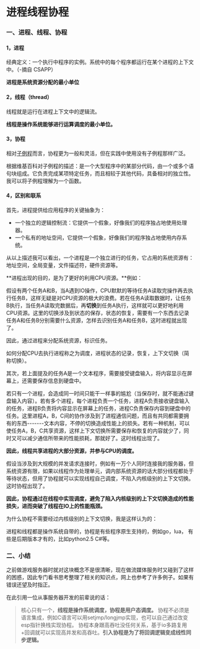 # 进程线程协程

### 一、进程、线程、协程

#### 1，进程

经典定义：一个执行中程序的实例。系统中的每个程序都运行在某个进程的上下文中。（-摘自 CSAPP）

**进程是系统资源分配的最小单位**

#### 2，线程（thread）

线程就是运行在进程上下文中的逻辑流。

**线程是操作系统能够进行运算调度的最小单位。**

#### 3，协程

相对[子例程](https://zh.wikipedia.org/zh-cn/%E5%AD%90%E7%A8%8B%E5%BA%8F)而言，协程更为一般和灵活，但在实践中使用没有子例程那样广泛。

根据维基百科对子例程的描述：是一个大型程序中的某部分代码，由一个或多个语句块组成。它负责完成某项特定任务，而且相较于其他代码，具备相对的独立性。我可以将子例程理解为一个函数。

#### 4，区别和联系

首先，进程提供给应用程序的关键抽象为：

* 一个独立的逻辑控制流：它提供一个假象，好像我们的程序独占地使用处理器。
* 一个私有的地址空间，它提供一个假象，好像我们的程序独占地使用内存系统。

从以上描述我可以看出，一个进程是一个独立进行的任务，它占用的系统资源有：地址空间，全局变量，文件描述符，硬件资源等。

**进程出现的目的，是为了更好的利用CPU资源。**例如：

假设有两个任务A和B，当A遇到IO操作，CPU默默的等待任务A读取完操作再去执行任务B，这样无疑是对CPU资源的极大的浪费。若在任务A读取数据时，让任务B执行，当任务A读取完数据后，再**切换**到任务A执行，这样就可以更好地利用CPU资源。这里的切换涉及到状态的保存，状态的恢复，需要有一个东西去记录任务A和任务B分别需要什么资源，怎样去识别任务A和任务B，这时进程就出现了。

因此，通过进程来分配系统资源，标识任务。

如何分配CPU去执行进程称之为调度，进程状态的记录，恢复，上下文切换（简称切换）。

其次，若上面提及的任务A是一个文本程序，需要接受键盘输入，将内容显示在屏幕上，还需要保存信息到硬盘中。

若只有一个进程，会造成同一时间只能干一样事的尴尬（当保存时，就不能通过键盘输入内容）。若有多个进程，每个进程负责一个任务，进程A负责接收键盘输入的任务，进程B负责将内容显示在屏幕上的任务，进程C负责保存内容到硬盘中的任务。这里进程A，B，C间的协作涉及到了进程通信问题，而且有共同都需要拥有的东西-------文本内容，不停的切换造成性能上的损失。若有一种机制，可以使任务A，B，C共享资源，这样上下文切换所需要保存和恢复的内容就少了，同时又可以减少通信所带来的性能损耗，那就好了。这时线程出现了。

**因此，线程共享进程的大部分资源，并参与CPU的调度。**

假设当涉及到大规模的并发请求连接时，例如有一万个人同时连接我的服务器，但系统资源有限，如果以线程作为处理单元，调内部系统资源的话大部分线程都处于等待状态，但用了协程就可以实现线程自己调度，不陷入内核级别的上下文切换。这时协程出现了。

**因此，协程通过在线程中实现调度，避免了陷入内核级别的上下文切换造成的性能损失，进而突破了线程在IO上的性能瓶颈。**

为什么协程不需要经过内核级别的上下文切换，我是这样认为的：

进程和线程都是操作系统自带的，协程是有些程序原生支持的，例如go，lua， 有些是后期版本才有的，比如python2.5 C\#等。

### 二、小结

之前做游戏服务器时就对这块概念不是很清晰，现在做流媒体服务时又碰到了这样的困惑，因此专门看书思考整理了相关的知识点，网上也参考了许多例子。如果有错误还望及时指正。

在此引用一位从事服务器开发的前辈说的话：

> 核心只有一个，**线程是操作系统调度，协程是用户态调度。** 协程不必须是语言集成，例如C语言可以用setjmp/longjmp实现，也可以自己通过改变esp指针换栈实现协程。 协程本身跟高吞吐没任何关系，基于io多路复用+回调就可以实现高并发和高吞吐。**引入协程是为了将回调逻辑变成线性同步逻辑。**

